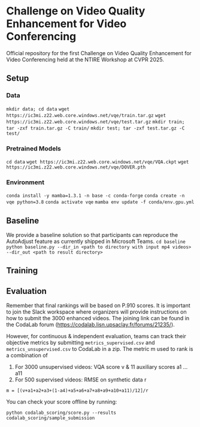 # Challenge on Video Quality Enhancement for Video Conferencing
Official repository for the first Challenge on Video Quality Enhancement for Video Conferencing held at the NTIRE Workshop at CVPR 2025.


## Setup
### Data
`mkdir data; cd data`
`wget https://ic3mi.z22.web.core.windows.net/vqe/train.tar.gz`
`wget https://ic3mi.z22.web.core.windows.net/vqe/test.tar.gz`
`mkdir train; tar -zxf train.tar.gz -C train/`
`mkdir test; tar -zxf test.tar.gz -C test/`

### Pretrained Models
`cd data`
`wget https://ic3mi.z22.web.core.windows.net/vqe/VQA.ckpt`
`wget https://ic3mi.z22.web.core.windows.net/vqe/DOVER.pth`

### Environment
`conda install -y mamba=1.3.1 -n base -c conda-forge`
`conda create -n vqe python=3.8`
`conda activate vqe`
`mamba env update -f conda/env.gpu.yml`

## Baseline
We provide a baseline solution so that participants can reproduce the AutoAdjust feature as currently shipped in Microsoft Teams.
`cd baseline`
`python baseline.py --dir_in <path to directory with input mp4 videos> --dir_out <path to result directory>`



## Training


## Evaluation
Remember that final rankings will be based on P.910 scores. It is important to join the Slack workspace where organizers will provide instructions on how to submit the 3000 enhanced videos. The joining link can be found in the CodaLab forum (https://codalab.lisn.upsaclay.fr/forums/21235/).

However, for continuous & independent evaluation, teams can track their objective metrics by submitting `metrics_supervised.csv` and `metrics_unsupervised.csv` to CodaLab in a zip.
The metric m used to rank is a combination of
1. For 3000 unsupervised videos: VQA score v & 11 auxiliary scores a1 ... a11
3. For 500 supervised videos: RMSE on synthetic data r

`m = [(v+a1+a2+a3+(1-a4)+a5+a6+a7+a8+a9+a10+a11)/12]/r`

You can check your score offline by running:
```
python codalab_scoring/score.py --results codalab_scoring/sample_submission
```
